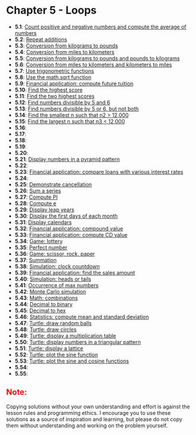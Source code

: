 # Chapter 5 - Loops

- **5.1**: [Count positive and negative numbers and compute the average of numbers](./tasks/5.1.py)
- **5.2**: [Repeat additions](./tasks/5.2.py)
- **5.3**: [Conversion from kilograms to pounds](./tasks/5.3.py)
- **5.4**: [Conversion from miles to kilometers](./tasks/5.4.py)
- **5.5**: [Conversion from kilograms to pounds and pounds to kilograms](./tasks/5.5.py)
- **5.6**: [Conversion from miles to kilometers and kilometers to miles](./tasks/5.6.py)
- **5.7**: [Use trigonometric functions](./tasks/5.7.py)
- **5.8**: [Use the math.sqrt function](./tasks/5.8.py)
- **5.9**: [Financial application: compute future tuition](./tasks/5.9.py)
- **5.10**: [Find the highest score](./tasks/5.10.py)
- **5.11**: [Find the two highest scores](./tasks/5.11.py)
- **5.12**: [Find numbers divisible by 5 and 6](./tasks/5.12.py)
- **5.13**: [Find numbers divisible by 5 or 6, but not both](./tasks/5.13.py)
- **5.14**: [Find the smallest n such that n2 > 12,000](./tasks/5.14.py)
- **5.15**: [Find the largest n such that n3 < 12,000](./tasks/5.15.py)
- **5.16**: [](./tasks/5.16.py)
- **5.17**: [](./tasks/5.17.py)
- **5.18**: [](./tasks/5.18.py)
- **5.19**: [](./tasks/5.19.py)
- **5.20**: [](./tasks/5.20.py)
- **5.21**: [Display numbers in a pyramid pattern](./tasks/5.21.py)
- **5.22**: [](./tasks/5.22.py)
- **5.23**: [Financial application: compare loans with various interest rates](./tasks/5.23.py)
- **5.24**: [](./tasks/5.24.py)
- **5.25**: [Demonstrate cancellation](./tasks/5.25.py)
- **5.26**: [Sum a series](./tasks/5.26.py)
- **5.27**: [Compute PI](./tasks/5.27.py)
- **5.28**: [Compute e](./tasks/5.28.py)
- **5.29**: [Display leap years](./tasks/5.29.py)
- **5.30**: [Display the first days of each month](./tasks/5.30.py)
- **5.31**: [Display calendars](./tasks/5.31.py)
- **5.32**: [Financial application: compound value](./tasks/5.32.py)
- **5.33**: [Financial application: compute CD value](./tasks/5.33.py)
- **5.34**: [Game: lottery](./tasks/5.34.py)
- **5.35**: [Perfect number](./tasks/5.35.py)
- **5.36**: [Game: scissor, rock, paper](./tasks/5.36.py)
- **5.37**: [Summation](./tasks/5.37.py)
- **5.38**: [Simulation: clock countdown](./tasks/5.38.py)
- **5.39**: [Financial application: find the sales amount](./tasks/5.39.py)
- **5.40**: [Simulation: heads or tails](./tasks/5.40.py)
- **5.41**: [Occurrence of max numbers](./tasks/5.41.py)
- **5.42**: [Monte Carlo simulation](./tasks/5.42.py)
- **5.43**: [Math: combinations](./tasks/5.43.py)
- **5.44**: [Decimal to binary](./tasks/5.44.py)
- **5.45**: [Decimal to hex](./tasks/5.45.py)
- **5.46**: [Statistics: compute mean and standard deviation](./tasks/5.46.py)
- **5.47**: [Turtle: draw random balls](./tasks/5.47.py)
- **5.48**: [Turtle: draw circles](./tasks/5.48.py)
- **5.49**: [Turtle: display a multiplication table](./tasks/5.49.py)
- **5.50**: [Turtle: display numbers in a triangular pattern](./tasks/5.50.py)
- **5.51**: [Turtle: display a lattice](./tasks/5.51.py)
- **5.52**: [Turtle: plot the sine function](./tasks/5.52.py)
- **5.53**: [Turtle: plot the sine and cosine functions](./tasks/5.53.py)
- **5.54**: [](./tasks/5.54.py)
- **5.55**: [](./tasks/5.55.py)

<h2 style="color:red">Note:</h2>

Copying solutions without your own understanding and effort is against the lesson rules and programming ethics. I encourage you to use these solutions as a source of inspiration and learning, but please do not copy them without understanding and working on the problem yourself.
